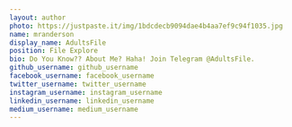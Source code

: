```yaml
---
layout: author
photo: https://justpaste.it/img/1bdcdecb9094dae4b4aa7ef9c94f1035.jpg
name: mranderson
display_name: AdultsFile
position: File Explore
bio: Do You Know?? About Me? Haha! Join Telegram @AdultsFile.
github_username: github_username
facebook_username: facebook_username
twitter_username: twitter_username
instagram_username: instagram_username
linkedin_username: linkedin_username
medium_username: medium_username
---
```



